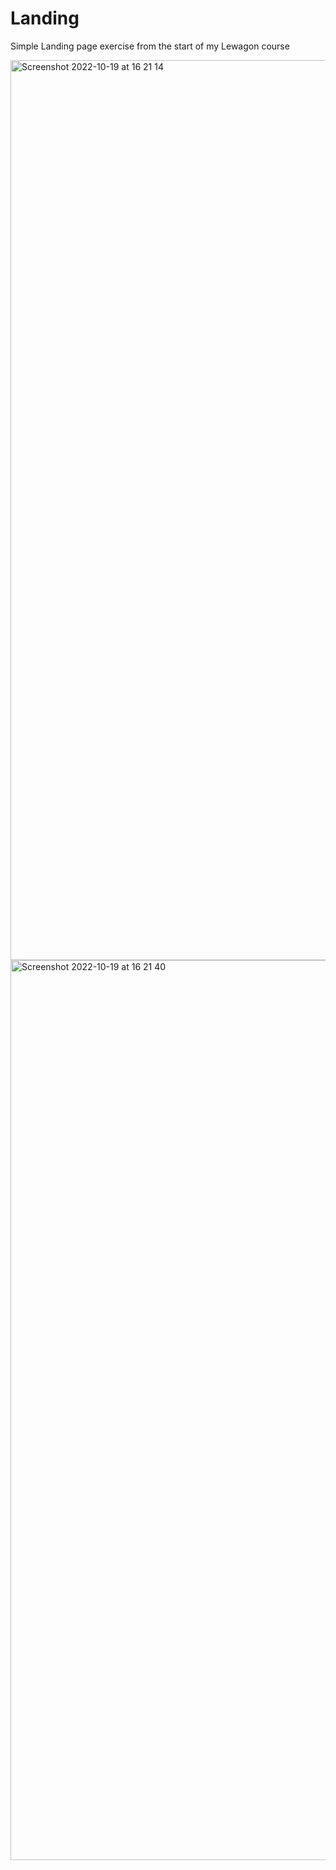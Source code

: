 # Landing
Simple Landing page exercise from the start of my Lewagon course


<img width="1440" alt="Screenshot 2022-10-19 at 16 21 14" src="https://user-images.githubusercontent.com/75893840/196703479-bccb13f0-879e-4049-bc85-d5c72f5a300a.png">
<img width="1440" alt="Screenshot 2022-10-19 at 16 21 40" src="https://user-images.githubusercontent.com/75893840/196703510-1e6fcbac-275a-4a8f-b2fe-2dc0afd4e14d.png">
